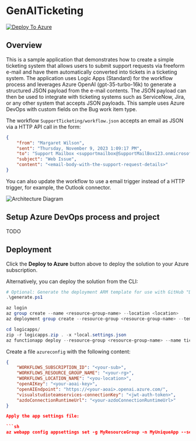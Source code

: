 # GenAITicketing
[![Deploy To Azure](https://aka.ms/deploytoazurebutton)](https://portal.azure.com/#create/Microsoft.Template/uri/https%3A%2F%2Fraw.githubusercontent.com%2Fclarenceb%2FGenAITicketing%2Fapitoazdo%2Fdeploy%2Fdeploy.generated.json)

## Overview

This is a sample application that demonstrates how to create a simple ticketing system that allows users to submit support requests via freeform e-mail and have them automatically converted into tickets in a ticketing system. The application uses Logic Apps (Standard) for the workflow process and leverages Azure OpenAI (gpt-35-turbo-16k) to generate a structured JSON payload from the e-mail contents.  The JSON payload can then be used to integrate with ticketing systems such as ServiceNow, Jira, or any other system that accepts JSON payloads.  This sample uses Azure DevOps with custom fields on the Bug work item type.

The workflow `SupportTicketing/workflow.json` accepts an email as JSON via a HTTP API call in the form:

```json
{
    "from": "Margaret Wilson",
    "sent": "Thursday, November 9, 2023 1:09:17 PM",
    "to": "Support Mailbox <supportmailbox@SupportMailBox123.onmicrosoft.com>",
    "subject": "Web Issue",
    "content": "<email-body-with-the-support-request-details>"
}
```

You can also update the workflow to use a email trigger instead of a HTTP trigger, for example, the Outlook connector.

![Architecture Diagram](media/diagram.png)

## Setup Azure DevOps process and project

TODO

## Deployment

Click the **Deploy to Azure** button above to deploy the solution to your Azure subscription.

Alternatively, you can deploy the solution from the CLI:

```ps1
# Optional: Generate the deployment ARM template for use with GitHub "Deploy to Azure" button
.\generate.ps1

az login
az group create --name <resource-group-name> --location <location>
az deployment group create --resource-group <resource-group-name> --template-file deploy\infra\deploy.bicep

cd logicapps/
zip -r logicapps.zip . -x *local.settings.json
az functionapp deploy --resource-group <resource-group-name> --name ticket-logicappstd --src-path logicapps.zip --type zip
```

Create a file `azureconfig` with the following content:

```json
{
    "WORKFLOWS_SUBSCRIPTION_ID": "<your-sub>",
    "WORKFLOWS_RESOURCE_GROUP_NAME": "<your-rg>",
    "WORKFLOWS_LOCATION_NAME": "<you-location>",
    "openAIKey": "<your-aoai-key>",
    "openAIEndpoint": "https://<your-aoai>.openai.azure.com/",
    "visualstudioteamservices-connectionKey": "<jwt-auth-token>",
    "azdoConnectionRuntimeUrl": "<your-azdoConnectionRuntimeUrl>"
}

Apply the app settings file:

```sh
az webapp config appsettings set -g MyResourceGroup -n MyUniqueApp --settings @azureconfig.json
```
